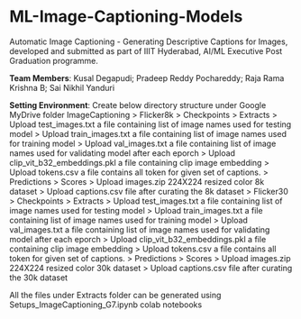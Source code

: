 # ML-Image-Captioning-Models
Automatic Image Captioning - Generating Descriptive Captions for Images, developed and submitted as part of IIIT Hyderabad, AI/ML Executive Post Graduation programme.

**Team Members**:
Kusal Degapudi;
Pradeep Reddy Pochareddy;
Raja Rama Krishna B;
Sai Nikhil Yanduri

**Setting Environment**:
Create below directory structure under Google MyDrive folder
   ImageCaptioning
     > Flicker8k
       > Checkpoints
       > Extracts
         > Upload test_images.txt a file containing list of image names used for testing model
         > Upload train_images.txt a file containing list of image names used for training model
         > Upload val_images.txt a file containing list of image names used for validating model after each eporch
         > Upload clip_vit_b32_embeddings.pkl a file containing clip image embedding
         > Upload tokens.csv a file contains all token for given set of captions.
       > Predictions
       > Scores
       > Upload images.zip 224X224 resized color 8k dataset
       > Upload captions.csv file after curating the 8k dataset
     > Flicker30
       > Checkpoints
       > Extracts
         > Upload test_images.txt a file containing list of image names used for testing model
         > Upload train_images.txt a file containing list of image names used for training model
         > Upload val_images.txt a file containing list of image names used for validating model after each eporch
         > Upload clip_vit_b32_embeddings.pkl a file containing clip image embedding
         > Upload tokens.csv a file contains all token for given set of captions.
       > Predictions
       > Scores
       > Upload images.zip 224X224 resized color 30k dataset
       > Upload captions.csv file after curating the 30k dataset

All the files under Extracts folder can be generated using Setups_ImageCaptioning_G7.ipynb colab notebooks
